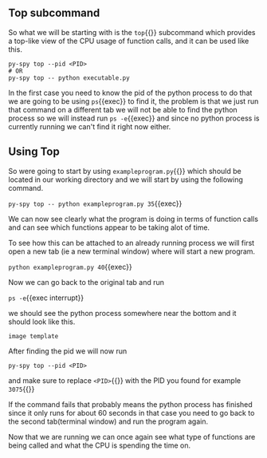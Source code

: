 ## Top subcommand
So what we will be starting with is the `top`{{}} subcommand which provides a top-like view of the CPU usage of function calls, and it can be used like this.
```
py-spy top --pid <PID>
# OR
py-spy top -- python executable.py
```

In the first case you need to know the pid of the python process to do that we are going to be using `ps`{{exec}} to find it, the problem is that we just run that command on a different tab we will not be able to find the python process so we will instead run `ps -e`{{exec}} and since no python process is currently running we can't find it right now either.


## Using Top

So were going to start by using `exampleprogram.py`{{}} which should be located in our working directory and we will start by using the following command.

`py-spy top -- python exampleprogram.py 35`{{exec}}

We can now see clearly what the program is doing in terms of function calls and can see which functions appear to be taking alot of time.

To see how this can be attached to an already running process we will first open a new tab (ie a new terminal window) where will start a new program.

`python exampleprogram.py 40`{{exec}}

Now we can go back to the original tab and run 

`ps -e`{{exec interrupt}} 

we should see the python process somewhere near the bottom and it should look like this.

`image template`

After finding the pid we will now run

`py-spy top --pid <PID>` 

and make sure to replace `<PID>`{{}} with the PID you found for example `3075`{{}}

If the command fails that probably means the python process has finished since it only runs for about 60 seconds in that case you need to go back to the second tab(terminal window) and run the program again.

Now that we are running we can once again see what type of functions are being called and what the CPU is spending the time on.